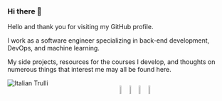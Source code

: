 ### Hi there 👋

<!--
**djeada/djeada** is a ✨ _special_ ✨ repository because its `README.md` (this file) appears on your GitHub profile.

Here are some ideas to get you started:

- 🔭 I’m currently working on ...
- 🌱 I’m currently learning ...
- 👯 I’m looking to collaborate on ...
- 🤔 I’m looking for help with ...
- 💬 Ask me about ...
- 📫 How to reach me: ...
- 😄 Pronouns: ...
- ⚡ Fun fact: ...
-->

Hello and thank you for visiting my GitHub profile.

I work as a software engineer specializing in back-end development, DevOps, and machine learning.

My side projects, resources for the courses I develop, and thoughts on numerous things that interest me may all be found here.

<div style="display:block; width:100%;">
  <div style="width:50%; float: left; display: inline-block;">
  
  <img src="https://github-readme-stats.vercel.app/api?username=djeada&show_icons=true&theme=outrun" alt="Italian Trulli">

  </div>
  <div style="width:50%; float: left; display: inline-block;">
  
  <a href="https://adamdjellouli.com"><img width="7%" src="https://img.icons8.com/fluent/96/000000/domain.png" alt="website"/></a>
  <a href="https://www.youtube.com/c/AdamDjellouli"><img width="7%" src="https://img.icons8.com/color/96/000000/youtube.png" alt="youtube"/></a>
  <a href="https://linkedin.com/in/adam-djellouli-1bb54619a"><img width="7%" src="https://img.icons8.com/color/96/000000/linkedin.png" alt="linkedin"/></a>
  <a href="https://www.github.com/djeada"><img width="7%" src="https://img.icons8.com/color/96/000000/github.png" alt="linkedin"/></a>

  </div>
</div>
